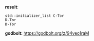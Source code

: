 **result**:
```
std::initializer_list C-Tor
D-Tor
D-Tor
```
**godbolt**: https://godbolt.org/z/94veo1raM